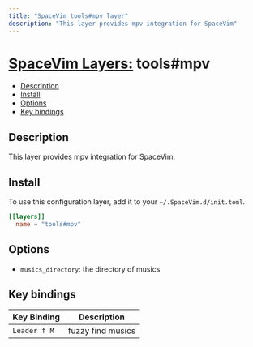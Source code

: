 ```yaml
---
title: "SpaceVim tools#mpv layer"
description: "This layer provides mpv integration for SpaceVim"
---
```


# [SpaceVim Layers:](https://spacevim.org/layers) tools#mpv

<!-- vim-markdown-toc GFM -->

- [Description](#description)
- [Install](#install)
- [Options](#options)
- [Key bindings](#key-bindings)

<!-- vim-markdown-toc -->

## Description

This layer provides mpv integration for SpaceVim.

## Install

To use this configuration layer, add it to your `~/.SpaceVim.d/init.toml`.

```toml
[[layers]]
  name = "tools#mpv"
```

## Options

- `musics_directory`: the directory of musics

## Key bindings

| Key Binding  | Description       |
| ------------ | ----------------- |
| `Leader f M` | fuzzy find musics |
